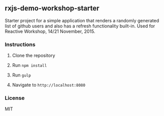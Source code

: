 ## rxjs-demo-workshop-starter

Starter project for a simple application that renders a randomly generated list of github users and also has a refresh functionality built-in. Used for Reactive Workshop, 14/21 November, 2015.


### Instructions

1. Clone the repository

2. Run `npm install`

3. Run `gulp`

4. Navigate to `http://localhost:8080`


### License

MIT
